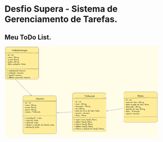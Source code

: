 # Desfio Supera - Sistema de Gerenciamento de Tarefas.

## Meu ToDo List.

 <img width="6000px" height="300px" src="UML.png">
